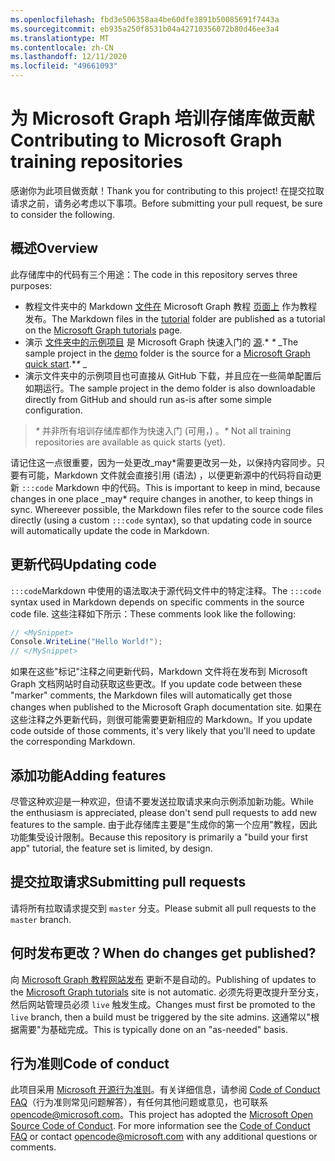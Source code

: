 ```yaml
---
ms.openlocfilehash: fbd3e506358aa4be60dfe3891b50085691f7443a
ms.sourcegitcommit: eb935a250f8531b04a42710356072b80d46ee3a4
ms.translationtype: MT
ms.contentlocale: zh-CN
ms.lasthandoff: 12/11/2020
ms.locfileid: "49661093"
---
```

# <a name="contributing-to-microsoft-graph-training-repositories"></a><span data-ttu-id="4c80b-101">为 Microsoft Graph 培训存储库做贡献</span><span class="sxs-lookup"><span data-stu-id="4c80b-101">Contributing to Microsoft Graph training repositories</span></span>

<span data-ttu-id="4c80b-102">感谢你为此项目做贡献！</span><span class="sxs-lookup"><span data-stu-id="4c80b-102">Thank you for contributing to this project!</span></span> <span data-ttu-id="4c80b-103">在提交拉取请求之前，请务必考虑以下事项。</span><span class="sxs-lookup"><span data-stu-id="4c80b-103">Before submitting your pull request, be sure to consider the following.</span></span>

## <a name="overview"></a><span data-ttu-id="4c80b-104">概述</span><span class="sxs-lookup"><span data-stu-id="4c80b-104">Overview</span></span>

<span data-ttu-id="4c80b-105">此存储库中的代码有三个用途：</span><span class="sxs-lookup"><span data-stu-id="4c80b-105">The code in this repository serves three purposes:</span></span>

- <span data-ttu-id="4c80b-106">教程文件夹中的 Markdown [文件在](/tutorial) Microsoft Graph 教程 [页面上](https://docs.microsoft.com/graph/tutorials) 作为教程发布。</span><span class="sxs-lookup"><span data-stu-id="4c80b-106">The Markdown files in the [tutorial](/tutorial) folder are published as a tutorial on the [Microsoft Graph tutorials](https://docs.microsoft.com/graph/tutorials) page.</span></span>
- <span data-ttu-id="4c80b-107">演示 [文件夹中的示例项目](/demo) 是 Microsoft Graph 快速入门的 [源](https://developer.microsoft.com/graph/quick-start).\* *\** _</span><span class="sxs-lookup"><span data-stu-id="4c80b-107">The sample project in the [demo](/demo) folder is the source for a [Microsoft Graph quick start](https://developer.microsoft.com/graph/quick-start).\**\** _</span></span>
- <span data-ttu-id="4c80b-108">演示文件夹中的示例项目也可直接从 GitHub 下载，并且应在一些简单配置后如期运行。</span><span class="sxs-lookup"><span data-stu-id="4c80b-108">The sample project in the demo folder is also downloadable directly from GitHub and should run as-is after some simple configuration.</span></span>

> <span data-ttu-id="4c80b-109">_*\**_ 并非所有培训存储库都作为快速入门 (可用，) 。</span><span class="sxs-lookup"><span data-stu-id="4c80b-109">_*\**_ Not all training repositories are available as quick starts (yet).</span></span>

<span data-ttu-id="4c80b-110">请记住这一点很重要，因为一处更改_may\*需要更改另一处，以保持内容同步。只要有可能，Markdown 文件就会直接引用 (语法) ，以便更新源中的代码将自动更新 `:::code` Markdown 中的代码。</span><span class="sxs-lookup"><span data-stu-id="4c80b-110">This is important to keep in mind, because changes in one place _may\* require changes in another, to keep things in sync. Whereever possible, the Markdown files refer to the source code files directly (using a custom `:::code` syntax), so that updating code in source will automatically update the code in Markdown.</span></span>

## <a name="updating-code"></a><span data-ttu-id="4c80b-111">更新代码</span><span class="sxs-lookup"><span data-stu-id="4c80b-111">Updating code</span></span>

<span data-ttu-id="4c80b-112">`:::code`Markdown 中使用的语法取决于源代码文件中的特定注释。</span><span class="sxs-lookup"><span data-stu-id="4c80b-112">The `:::code` syntax used in Markdown depends on specific comments in the source code file.</span></span> <span data-ttu-id="4c80b-113">这些注释如下所示：</span><span class="sxs-lookup"><span data-stu-id="4c80b-113">These comments look like the following:</span></span>

```csharp
// <MySnippet>
Console.WriteLine("Hello World!");
// </MySnippet>
```

<span data-ttu-id="4c80b-114">如果在这些"标记"注释之间更新代码，Markdown 文件将在发布到 Microsoft Graph 文档网站时自动获取这些更改。</span><span class="sxs-lookup"><span data-stu-id="4c80b-114">If you update code between these "marker" comments, the Markdown files will automatically get those changes when published to the Microsoft Graph documentation site.</span></span> <span data-ttu-id="4c80b-115">如果在这些注释之外更新代码，则很可能需要更新相应的 Markdown。</span><span class="sxs-lookup"><span data-stu-id="4c80b-115">If you update code outside of those comments, it's very likely that you'll need to update the corresponding Markdown.</span></span>

## <a name="adding-features"></a><span data-ttu-id="4c80b-116">添加功能</span><span class="sxs-lookup"><span data-stu-id="4c80b-116">Adding features</span></span>

<span data-ttu-id="4c80b-117">尽管这种欢迎是一种欢迎，但请不要发送拉取请求来向示例添加新功能。</span><span class="sxs-lookup"><span data-stu-id="4c80b-117">While the enthusiasm is appreciated, please don't send pull requests to add new features to the sample.</span></span> <span data-ttu-id="4c80b-118">由于此存储库主要是"生成你的第一个应用"教程，因此功能集受设计限制。</span><span class="sxs-lookup"><span data-stu-id="4c80b-118">Because this repository is primarily a "build your first app" tutorial, the feature set is limited, by design.</span></span>

## <a name="submitting-pull-requests"></a><span data-ttu-id="4c80b-119">提交拉取请求</span><span class="sxs-lookup"><span data-stu-id="4c80b-119">Submitting pull requests</span></span>

<span data-ttu-id="4c80b-120">请将所有拉取请求提交到 `master` 分支。</span><span class="sxs-lookup"><span data-stu-id="4c80b-120">Please submit all pull requests to the `master` branch.</span></span>

## <a name="when-do-changes-get-published"></a><span data-ttu-id="4c80b-121">何时发布更改？</span><span class="sxs-lookup"><span data-stu-id="4c80b-121">When do changes get published?</span></span>

<span data-ttu-id="4c80b-122">向 [Microsoft Graph 教程网站发布](https://docs.microsoft.com/graph/tutorials) 更新不是自动的。</span><span class="sxs-lookup"><span data-stu-id="4c80b-122">Publishing of updates to the [Microsoft Graph tutorials](https://docs.microsoft.com/graph/tutorials) site is not automatic.</span></span> <span data-ttu-id="4c80b-123">必须先将更改提升至分支，然后网站管理员必须 `live` 触发生成。</span><span class="sxs-lookup"><span data-stu-id="4c80b-123">Changes must first be promoted to the `live` branch, then a build must be triggered by the site admins.</span></span> <span data-ttu-id="4c80b-124">这通常以"根据需要"为基础完成。</span><span class="sxs-lookup"><span data-stu-id="4c80b-124">This is typically done on an "as-needed" basis.</span></span>

## <a name="code-of-conduct"></a><span data-ttu-id="4c80b-125">行为准则</span><span class="sxs-lookup"><span data-stu-id="4c80b-125">Code of conduct</span></span>

<span data-ttu-id="4c80b-p106">此项目采用 [Microsoft 开源行为准则](https://opensource.microsoft.com/codeofconduct/)。有关详细信息，请参阅 [Code of Conduct FAQ](https://opensource.microsoft.com/codeofconduct/faq/)（行为准则常见问题解答），有任何其他问题或意见，也可联系 [opencode@microsoft.com](mailto:opencode@microsoft.com)。</span><span class="sxs-lookup"><span data-stu-id="4c80b-p106">This project has adopted the [Microsoft Open Source Code of Conduct](https://opensource.microsoft.com/codeofconduct/). For more information see the [Code of Conduct FAQ](https://opensource.microsoft.com/codeofconduct/faq/) or contact [opencode@microsoft.com](mailto:opencode@microsoft.com) with any additional questions or comments.</span></span>
